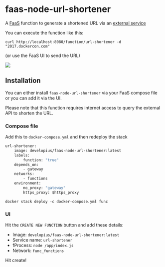 # faas-node-url-shortener
A [FaaS](http://get-faas.com) function to generate a shortened URL via an [external service](http://subr.pw)

You can execute the function like this:

`curl http://localhost:8080/function/url-shortener -d "2017.dockercon.com"`

(or use the FaaS UI to send the URL)

![](https://pbs.twimg.com/media/C9yhdnPV0AAZSRC.jpg)

## Installation

You can either install `faas-node-url-shortener` via your FaaS compose file or you can add it via the UI.

Please note that this function requires internet access to query the external API to shorten the URL.

### Compose file

Add this to `docker-compose.yml` and then redeploy the stack

```Dockerfile
url-shortener:
    image: developius/faas-node-url-shortener:latest
    labels:
        function: "true"
    depends_on:
        - gateway
    networks:
        - functions
    environment:
        no_proxy: "gateway"
        https_proxy: $https_proxy
```

`docker stack deploy -c docker-compose.yml func`

### UI

Hit the `CREATE NEW FUNCTION` button and add these details:

- Image: `developius/faas-node-url-shortener:latest`
- Service name: `url-shortener`
- fProcess: `node /app/index.js`
- Network: `func_functions`

Hit create!
